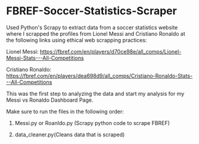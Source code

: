 # FBREF-Soccer-Statistics-Scraper

Used Python's Scrapy to extract data from a soccer statistics website where I scrapped the profiles from Lionel Messi and Cristiano Ronaldo at the following links
using ethical web scrapping practices:

Lionel Messi: https://fbref.com/en/players/d70ce98e/all_comps/Lionel-Messi-Stats---All-Competitions

Cristiano Ronaldo: https://fbref.com/en/players/dea698d9/all_comps/Cristiano-Ronaldo-Stats---All-Competitions

This was the first step to analyzing the data and start my analysis for my Messi vs Ronaldo Dashboard Page.

Make sure to run the files in the following order:

1. Messi.py or Roanldo.py (Scrapy python code to scrape FBREF)

2. data_cleaner.py(Cleans data that is scraped)
